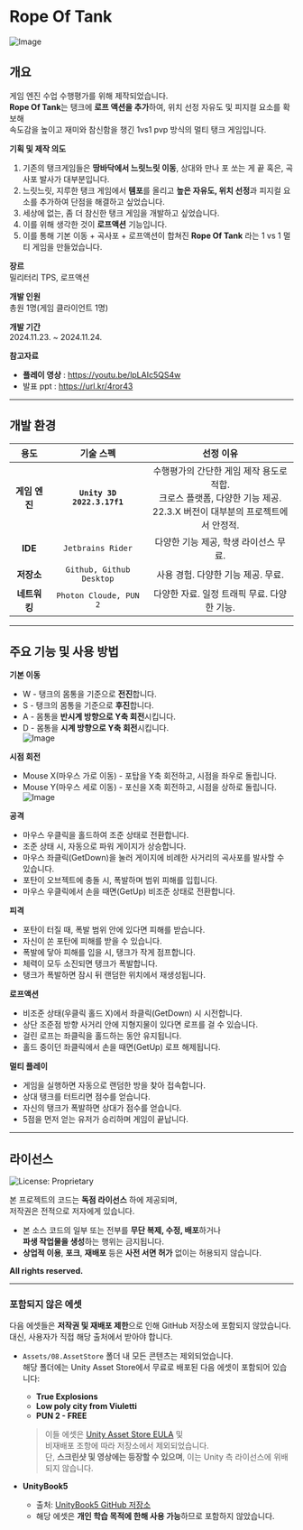 # Rope Of Tank
![Image](https://github.com/user-attachments/assets/dba6448a-48fe-48a1-b28b-d32ff06cf019)

## 개요
게임 엔진 수업 수행평가를 위해 제작되었습니다.    
**Rope Of Tank**는 탱크에 **로프 액션을 추가**하여, 위치 선정 자유도 및 피지컬 요소를 확보해    
속도감을 높이고 재미와 참신함을 챙긴 1vs1 pvp 방식의 멀티 탱크 게임입니다.    

**기획 및 제작 의도**
1. 기존의 탱크게임들은 **땅바닥에서 느릿느릿 이동**, 상대와 만나 포 쏘는 게 끝 혹은, 곡사포 발사가 대부분입니다.
2. 느릿느릿, 지루한 탱크 게임에서 **템포**를 올리고 **높은 자유도, 위치 선정**과 피지컬 요소를 추가하여 단점을 해결하고 싶었습니다.
3. 세상에 없는, 좀 더 참신한 탱크 게임을 개발하고 싶었습니다.
4. 이를 위해 생각한 것이 **로프액션** 기능입니다.
5. 이를 통해 기본 이동 + 곡사포 + 로프액션이 합쳐진 **Rope Of Tank** 라는 1 vs 1 멀티 게임을 만들었습니다.

**장르**   
밀리터리 TPS, 로프액션

**개발 인원**   
총원 1명(게임 클라이언트 1명)

**개발 기간**   
2024.11.23. ~ 2024.11.24.

**참고자료**   
- **플레이 영상** : <https://youtu.be/lpLAIc5QS4w> 
- 발표 ppt : <https://url.kr/4ror43>

---

## 개발 환경
| **용도** | **기술 스펙** | **선정 이유** |
|:---:|:---:|:---:|
| **게임 엔진** | **`Unity 3D 2022.3.17f1`**  | 수행평가의 간단한 게임 제작 용도로 적합.</br> 크로스 플랫폼, 다양한 기능 제공.</br> 22.3.X 버전이 대부분의 프로젝트에서 안정적. |
| **IDE** | `Jetbrains Rider` | 다양한 기능 제공, 학생 라이선스 무료.    |
| **저장소** | `Github, Github Desktop` | 사용 경험. 다양한 기능 제공. 무료. |
| **네트워킹** | `Photon Cloude, PUN 2` | 다양한 자료. 일정 트래픽 무료. 다양한 기능. |

---

## 주요 기능 및 사용 방법
**기본 이동**    
* W - 탱크의 몸통을 기준으로 **전진**합니다.     
* S - 탱크의 몸통을 기준으로 **후진**합니다.     
* A - 몸통을 **반시계 방향으로 Y축 회전**시킵니다.      
* D - 몸통을 **시계 방향으로 Y축 회전**시킵니다.      
![Image](https://github.com/user-attachments/assets/ea25638f-8bc3-4f01-b351-0a354c65b8ce)

**시점 회전**
* Mouse X(마우스 가로 이동) - 포탑을 Y축 회전하고, 시점을 좌우로 돌립니다.
* Mouse Y(마우스 세로 이동) - 포신을 X축 회전하고, 시점을 상하로 돌립니다.
![Image](https://github.com/user-attachments/assets/65f0cbdd-205c-40b9-88ff-5b884bf45f21)

**공격**
* 마우스 우클릭을 홀드하여 조준 상태로 전환합니다.
* 조준 상태 시, 자동으로 파워 게이지가 상승합니다.
* 마우스 좌클릭(GetDown)을 눌러 게이지에 비례한 사거리의 곡사포를 발사할 수 있습니다.
* 포탄이 오브젝트에 충돌 시, 폭발하며 범위 피해를 입힙니다.
* 마우스 우클릭에서 손을 때면(GetUp) 비조준 상태로 전환합니다.

**피격**
* 포탄이 터질 때, 폭발 범위 안에 있다면 피해를 받습니다.
* 자신이 쏜 포탄에 피해를 받을 수 있습니다.
* 폭발에 닿아 피해를 입을 시, 탱크가 작게 점프합니다.
* 체력이 모두 소진되면 탱크가 폭발합니다.
* 탱크가 폭발하면 잠시 뒤 랜덤한 위치에서 재생성됩니다.

**로프액션**
* 비조준 상태(우클릭 홀드 X)에서 좌클릭(GetDown) 시 시전합니다.
* 상단 조준점 방향 사거리 안에 지형지물이 있다면 로프를 걸 수 있습니다.
* 걸린 로프는 좌클릭을 홀드하는 동안 유지됩니다.
* 홀드 중이던 좌클릭에서 손을 때면(GetUp) 로프 해제됩니다.

**멀티 플레이**
* 게임을 실행하면 자동으로 랜덤한 방을 찾아 접속합니다.
* 상대 탱크를 터트리면 점수를 얻습니다.
* 자신의 탱크가 폭발하면 상대가 점수를 얻습니다.
* 5점을 먼저 얻는 유저가 승리하며 게임이 끝납니다.

---

## 라이선스

![License: Proprietary](https://img.shields.io/badge/license-proprietary-red)

본 프로젝트의 코드는 **독점 라이선스** 하에 제공되며,  
저작권은 전적으로 저자에게 있습니다.

- 본 소스 코드의 일부 또는 전부를 **무단 복제, 수정, 배포**하거나  
  **파생 작업물을 생성**하는 행위는 금지됩니다.
- **상업적 이용**, **포크**, **재배포** 등은 **사전 서면 허가** 없이는 허용되지 않습니다.

**All rights reserved.**

---

### 포함되지 않은 에셋

다음 에셋들은 **저작권 및 재배포 제한**으로 인해 GitHub 저장소에 포함되지 않았습니다.  
대신, 사용자가 직접 해당 출처에서 받아야 합니다.

- `Assets/08.AssetStore` 폴더 내 모든 콘텐츠는 제외되었습니다.  
  해당 폴더에는 Unity Asset Store에서 무료로 배포된 다음 에셋이 포함되어 있습니다:
  - **True Explosions**
  - **Low poly city from Viuletti**
  - **PUN 2 - FREE**

  > 이들 에셋은 [Unity Asset Store EULA](https://unity3d.com/legal/as_terms) 및  
  > 비재배포 조항에 따라 저장소에서 제외되었습니다.  
  > 단, **스크린샷 및 영상에는 등장할 수 있으며**, 이는 Unity 측 라이선스에 위배되지 않습니다.

- **UnityBook5**  
  - 출처: [UnityBook5 GitHub 저장소](https://github.com/IndieGameMaker/UnityBook5/tree/master)  
  - 해당 에셋은 **개인 학습 목적에 한해 사용 가능**하므로 포함하지 않았습니다.

